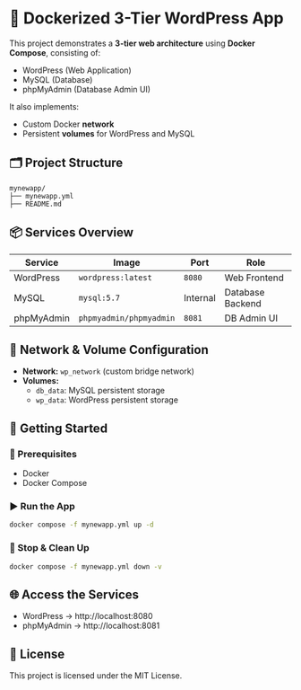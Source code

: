 # 🐳 Dockerized 3-Tier WordPress App

This project demonstrates a **3-tier web architecture** using **Docker Compose**, consisting of:

- WordPress (Web Application)
- MySQL (Database)
- phpMyAdmin (Database Admin UI)

It also implements:
- Custom Docker **network**
- Persistent **volumes** for WordPress and MySQL

## 🗂 Project Structure

```
mynewapp/
├── mynewapp.yml
├── README.md
```

## 📦 Services Overview

| Service      | Image                    | Port       | Role                |
|--------------|--------------------------|------------|---------------------|
| WordPress    | `wordpress:latest`       | `8080`     | Web Frontend        |
| MySQL        | `mysql:5.7`              | Internal   | Database Backend    |
| phpMyAdmin   | `phpmyadmin/phpmyadmin`  | `8081`     | DB Admin UI         |

## 🔗 Network & Volume Configuration

- **Network:** `wp_network` (custom bridge network)
- **Volumes:**
  - `db_data`: MySQL persistent storage
  - `wp_data`: WordPress persistent storage

## 🚀 Getting Started

### 🧰 Prerequisites

- Docker
- Docker Compose

### ▶️ Run the App

```bash
docker compose -f mynewapp.yml up -d
```

### 🛑 Stop & Clean Up

```bash
docker compose -f mynewapp.yml down -v
```

## 🌐 Access the Services

- WordPress → http://localhost:8080
- phpMyAdmin → http://localhost:8081

## 📄 License

This project is licensed under the MIT License.
